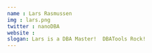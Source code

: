 ```yaml
---
name : Lars Rasmussen
img : lars.png
twitter : nanoDBA
website : 
slogan: Lars is a DBA Master!  DBATools Rock!
---
```


